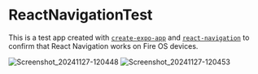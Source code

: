 # ReactNavigationTest

This is a test app created with [`create-expo-app`](https://www.npmjs.com/package/create-expo-app) and [`react-navigation`](https://github.com/react-navigation/react-navigation) to confirm that React Navigation works on Fire OS devices.


![Screenshot_20241127-120448](https://github.com/user-attachments/assets/ae1fb14a-865d-44ce-ade5-e8e97e5aa690)
![Screenshot_20241127-120453](https://github.com/user-attachments/assets/be30402f-7800-4344-b014-3272b724521a)
